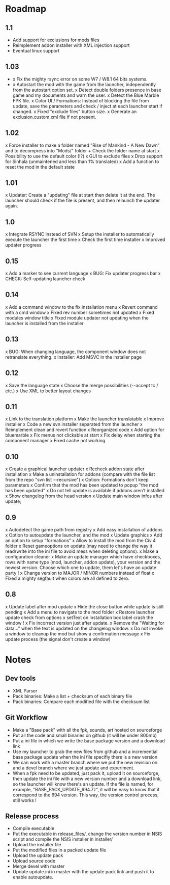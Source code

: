 # Roadmap
## 1.1
- Add support for exclusions for mods files
- Reimplement addon installer with XML injection support
- Eventual linux support

## 1.03
- x Fix the mighty rsync error on some W7 / W8.1 64 bits systems.
- x Autostart the mod with the game from the launcher, independently from the autostart option set.
x Detect double folders presence in base game and my documents and warn the user.
x Detect the Blue Marble FPK file.
x Color UI / Formations: Instead of blocking the file from update, save the parameters and check / inject at each launcher start if changed.
x Fixed "exclude files" button size.
x Generate an exclusion.custom.xml file if not present.

## 1.02
x Force installer to make a folder named "Rise of Mankind - A New Dawn" and to decompress into "Mods/" folder + Check the folder name at start
x Possibility to use the default color (!?)
x GUI to exclude files
x Drop support for Sinhala (unmaintened and less than 1% translated)
x Add a function to reset the mod in the default state

## 1.01
x Updater: Create a "updating" file at start then delete it at the end. The launcher should check if the file is present, and then relaunch the updater again.

## 1.0
x Integrate RSYNC instead of SVN
x Setup the installer to automatically execute the launcher the first time
x Check the first time installer
x Improved updater progress

## 0.15
x Add a marker to see current language
x BUG: Fix updater progress bar
x CHECK: Self-updating launcher check

## 0.14
x Add a command window to the fix installation menu
x Revert command with a cmd window
x Fixed rev number sometimes not updated
x Fixed modules window title
x Fixed module updater not updating when the launcher is installed from the installer

## 0.13
x BUG: When changing language, the component window does not retranslate everything.
x Installer: Add MSVC in the installer page

## 0.12
x Save the language state
x Choose the merge possibilities (--accept tc / etc.)
x Use XML to better layout changes

## 0.11
x Link to the translation platform
x Make the launcher translatable
x Improve installer
x Code a new svn installer separated from the launcher
x Reimplement clean and revert function
x Reorganized code
x Add option for bluemarble
x Fix menus not clickable at start
x Fix delay when starting the component manager
x Fixed cache not working

## 0.10
x Create a graphical launcher updater
x Recheck addon state after installation
x Make a uninstallation for addons (compare with the file list from the repo "svn list --recursive")
x Option: Formations don't keep parameters
x Confirm that the mod has been updated to popup "the mod has been updated"
x Do not tell update is available if addons aren't installed
x Show changelog from the head version
x Update main window infos after update;

## 0.9
x Autodetect the game path from registry
x Add easy installation of addons
x Option to autoupdate the launcher, and the mod
x Update graphics
x Add an option to setup "formations"
x Allow to install the mod from the Civ 4 folder
x Reset gameoptions on update (may need to change the way it read/write into the ini file to avoid mess when deleting options).
x Make a configuration cleaner
x Make an update manager which have checkboxes, rows with name type (mod, launcher, addon update), your version and the newest version. Choose which one to update, them let's have an update party !
x Change version to MAJOR / MINOR numbers instead of float
x Fixed a mighty segfault when colors are all defined to zero.

## 0.8
x Update label after mod update
x Hide the close button while update is still pending
x Add a menu to navigate to the mod folder
x Restore launcher update check from options
x setText on installation box label crash the window !
x Fix incorrect version just after update.
x Remove the "Waiting for data..." when the text is updated on the changelog window.
x Do not invoke a window to cleanup the mod but show a confirmation message
x Fix update process (the signal don't create a window)

# Notes
## Dev tools
- XML Parser
- Pack binaries: Make a list + checksum of each binary file
- Pack binaries: Compare each modified file with the checksum list

## Git Workflow
- Make a "Base pack" with all the fpk, sounds, art hosted on sourceforge
- Put all the code and small binaries on github (it will be under 800mb)
- Put a ini file in which we write the base package version and a download link
- Use my launcher to grab the new files from github and a incremential base package update when the ini file specifiy there is a new version
- We can work with a master branch where we put the new revision on and a devel branch where we just update and experiment.
- When a fpk need to be updated, just pack it, upload it on sourceforge, then update the ini file with a new version number and a download link, so the launcher will know there's an update. If the file is named, for example, "BASE_PACK_UPDATE_694.7z", it will be easy to know that it correspond to the 694 version. This way, the version control process, still works !

## Release process
- Compile executable
- Put the executable in release_files/, change the version number in NSIS script and compile the NSIS installer in installer/
- Upload the installer file
- Put the modified files in a packed update file
- Upload the update pack
- Upload source code
- Merge devel with master
- Update update.ini in master with the update pack link and push it to enable autoupdate.
